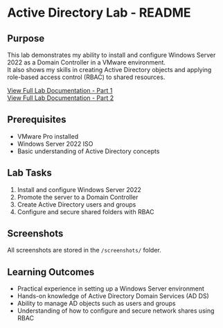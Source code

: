 # Active Directory Lab - README

## Purpose
This lab demonstrates my ability to install and configure Windows Server 2022 as a Domain Controller in a VMware environment.  
It also shows my skills in creating Active Directory objects and applying role-based access control (RBAC) to shared resources.

[View Full Lab Documentation - Part 1](Lab_Documentation_Part1.md)  
[View Full Lab Documentation - Part 2](Lab_Documentation_Part2.md)

## Prerequisites
- VMware Pro installed
- Windows Server 2022 ISO
- Basic understanding of Active Directory concepts

## Lab Tasks
1. Install and configure Windows Server 2022
2. Promote the server to a Domain Controller
3. Create Active Directory users and groups
4. Configure and secure shared folders with RBAC

## Screenshots
All screenshots are stored in the `/screenshots/` folder.

## Learning Outcomes
- Practical experience in setting up a Windows Server environment  
- Hands-on knowledge of Active Directory Domain Services (AD DS)  
- Ability to manage AD objects such as users and groups  
- Understanding of how to configure and secure network shares using RBAC  
